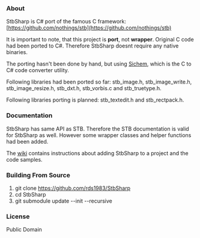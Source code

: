 ### About
StbSharp is C# port of the famous C framework: [https://github.com/nothings/stb](https://github.com/nothings/stb)

It is important to note, that this project is **port**, not **wrapper**. Original C code had been ported to C#. Therefore StbSharp doesnt require any native binaries.

The porting hasn't been done by hand, but using [Sichem](https://github.com/rds1983/Sichem), which is the C to C# code converter utility.

Following libraries had been ported so far: stb_image.h, stb_image_write.h, stb_image_resize.h, stb_dxt.h, stb_vorbis.c and stb_truetype.h.

Following libraries porting is planned: stb_textedit.h and stb_rectpack.h.

### Documentation
StbSharp has same API as STB. Therefore the STB documentation is valid for StbSharp as well.
However some wrapper classes and helper functions had been added.

The [wiki](https://github.com/rds1983/StbSharp/wiki) contains instructions about adding StbSharp to a project and the code samples.

### Building From Source
1. git clone https://github.com/rds1983/StbSharp
2. cd StbSharp
3. git submodule update --init --recursive

### License
Public Domain
